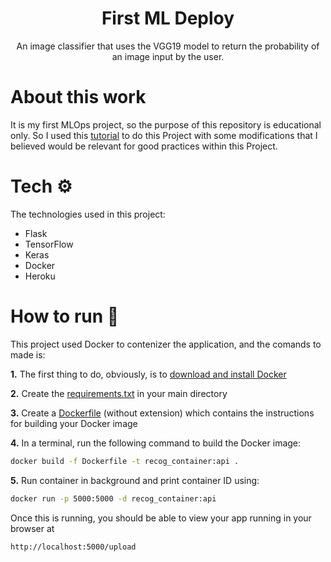 <h1 align = "center">First ML Deploy</h1>
<p align = "center">An image classifier that uses the VGG19 model to return the probability of an image input by the user.</p>

# About this work

It is my first MLOps project, so the purpose of this repository is educational only. So I used this [tutorial](https://medium.com/towards-data-science/machine-learning-in-production-keras-flask-docker-and-heroku-933b5f885459) to do this Project with some modifications that I believed would be relevant for good practices within this Project.

# Tech :gear:
 The technologies used in this project: 
 * Flask
 * TensorFlow
 * Keras
 * Docker
 * Heroku

# How to run :rocket:
This project used Docker to contenizer the application, and the comands to made is:

**1.** The first thing to do, obviously, is to [download and install Docker](https://www.docker.com/products/docker-desktop)

**2.** Create the [requirements.txt](./requirements.txt) in your main directory

**3.** Create a [Dockerfile](./Dockerfile) (without extension) which contains the instructions for building your Docker image

**4.** In a terminal, run the following command to build the Docker image:
  ```bash
 docker build -f Dockerfile -t recog_container:api .
  ```

**5.** Run container in background and print container ID using:
```bash
docker run -p 5000:5000 -d recog_container:api
```
Once this is running, you should be able to view your app running in your browser at
```
http://localhost:5000/upload
```

